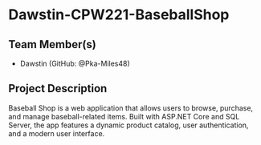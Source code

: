 # Dawstin-CPW221-BaseballShop

## Team Member(s)
- Dawstin (GitHub: @Pka-Miles48)

## Project Description
Baseball Shop is a web application that allows users to browse, purchase, and manage baseball-related items. Built with ASP.NET Core and SQL Server, the app features a dynamic product catalog, user authentication, and a modern user interface.
